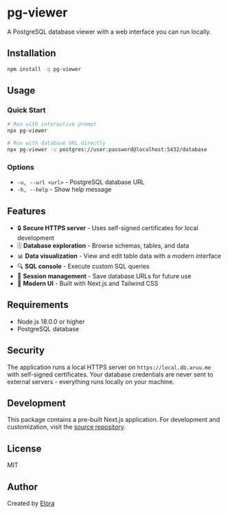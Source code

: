# pg-viewer

A PostgreSQL database viewer with a web interface you can run locally.

## Installation

```bash
npm install -g pg-viewer
```

## Usage

### Quick Start

```bash
# Run with interactive prompt
npx pg-viewer

# Run with database URL directly
npx pg-viewer -u postgres://user:password@localhost:5432/database
```

### Options

- `-u, --url <url>` - PostgreSQL database URL
- `-h, --help` - Show help message

## Features

- 🔒 **Secure HTTPS server** - Uses self-signed certificates for local development
- 🗄️ **Database exploration** - Browse schemas, tables, and data
- 📊 **Data visualization** - View and edit table data with a modern interface
- 🔍 **SQL console** - Execute custom SQL queries
- 💾 **Session management** - Save database URLs for future use
- 🎨 **Modern UI** - Built with Next.js and Tailwind CSS

## Requirements

- Node.js 18.0.0 or higher
- PostgreSQL database

## Security

The application runs a local HTTPS server on `https://local.db.aruu.me` with self-signed certificates. Your database credentials are never sent to external servers - everything runs locally on your machine.

## Development

This package contains a pre-built Next.js application. For development and customization, visit the [source repository](https://github.com/eloraa/db-viewer).

## License

MIT

## Author

Created by [Elora](https://github.com/eloraa)
